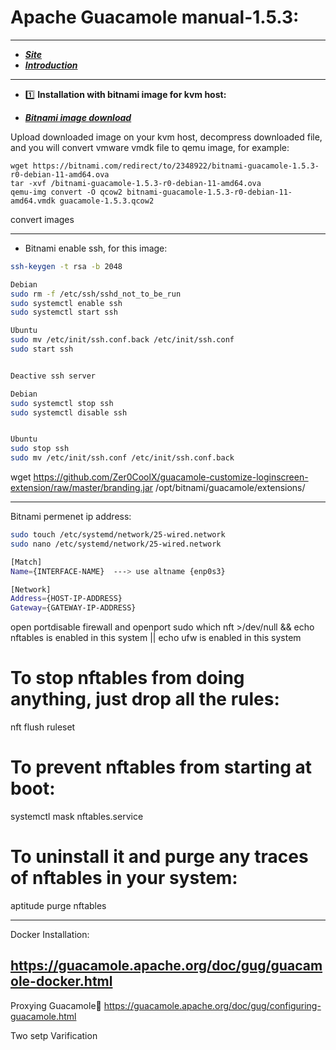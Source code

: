  # Apache Guacamole manual-1.5.3:
 ----
- ___[Site](https://guacamole.apache.org/)___
- ___[Introduction](https://guacamole.apache.org/doc/gug/introduction.html#what-is-guacamole)___

----

- 1️⃣ **Installation with bitnami image for kvm host:**

- ___[Bitnami image download](https://bitnami.com/redirect/to/2348922/bitnami-guacamole-1.5.3-r0-debian-11-amd64.ova)___

Upload downloaded image on your kvm host, decompress downloaded file, and you will convert vmware vmdk file to qemu image, for example:
```
wget https://bitnami.com/redirect/to/2348922/bitnami-guacamole-1.5.3-r0-debian-11-amd64.ova
tar -xvf /bitnami-guacamole-1.5.3-r0-debian-11-amd64.ova
qemu-img convert -O qcow2 bitnami-guacamole-1.5.3-r0-debian-11-amd64.vmdk guacamole-1.5.3.qcow2

```


convert images


----

- Bitnami enable ssh, for this image:
```bash
ssh-keygen -t rsa -b 2048

Debian
sudo rm -f /etc/ssh/sshd_not_to_be_run
sudo systemctl enable ssh
sudo systemctl start ssh

Ubuntu
sudo mv /etc/init/ssh.conf.back /etc/init/ssh.conf
sudo start ssh


Deactive ssh server

Debian
sudo systemctl stop ssh
sudo systemctl disable ssh


Ubuntu
sudo stop ssh
sudo mv /etc/init/ssh.conf /etc/init/ssh.conf.back
```


wget https://github.com/Zer0CoolX/guacamole-customize-loginscreen-extension/raw/master/branding.jar 
/opt/bitnami/guacamole/extensions/

----

Bitnami permenet ip address:
```bash
sudo touch /etc/systemd/network/25-wired.network
sudo nano /etc/systemd/network/25-wired.network

[Match]
Name={INTERFACE-NAME}  ---> use altname {enp0s3}

[Network]
Address={HOST-IP-ADDRESS}
Gateway={GATEWAY-IP-ADDRESS}

```


open portdisable firewall and openport
sudo which nft >/dev/null && echo nftables is enabled in this system || echo ufw is enabled in this system

# To stop nftables from doing anything, just drop all the rules:
nft flush ruleset

# To prevent nftables from starting at boot:
systemctl mask nftables.service

# To uninstall it and purge any traces of nftables in your system:
aptitude purge nftables

----
Docker Installation:

https://guacamole.apache.org/doc/gug/guacamole-docker.html
----


Proxying Guacamole
https://guacamole.apache.org/doc/gug/configuring-guacamole.html


Two setp Varification













